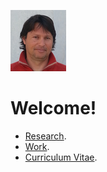 ![careto](careto.png)

# Welcome!

* [Research](https://vicente-gonzalez-ruiz.github.io/research/).
* [Work](https://vicente-gonzalez-ruiz.github.io/work/).
* [Curriculum Vitae](https://vicente-gonzalez-ruiz.github.io/ridiculum/).
